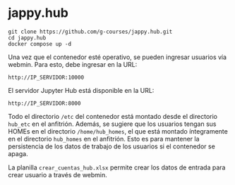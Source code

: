 # jappy.hub


```
git clone https://github.com/g-courses/jappy.hub.git
cd jappy.hub
docker compose up -d
```

Una vez que el contenedor esté operativo, se pueden ingresar usuarios vía webmin. Para esto, debe ingresar en la URL:

```
http://IP_SERVIDOR:10000
```

El servidor Jupyter Hub está disponible en la URL:

```
http://IP_SERVIDOR:8000
```

Todo el directorio `/etc` del contenedor está montado desde el directorio `hub_etc` en el anfitrión. Además, se sugiere que los usuarios tengan sus HOMEs en el directorio `/home/hub_homes`, el que está montado íntegramente en el directorio `hub_homes` en el anfitrión. Esto es para mantener la persistencia de los datos de trabajo de los usuarios si el contenedor se apaga.

La planilla `crear_cuentas_hub.xlsx` permite crear los datos de entrada para crear usuario a través de webmin.

